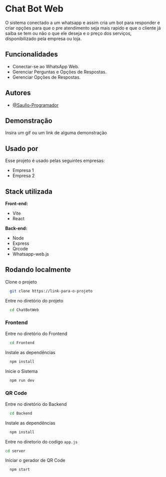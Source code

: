 ﻿# Chat Bot Web

O sistema conectado a um whatsapp e assim cria um bot para responder e criar opções para que o pre atendimento seja mais rapido e que o cliente já saiba se tem ou não o que ele deseja e o preço dos serviços, disponibilizado pela empresa ou loja.


## Funcionalidades

- Conectar-se ao WhatsApp Web.
- Gerenciar Perguntas e Opções de Respostas.
- Gerenciar Opções de Respostas.


## Autores

- [@Saullo-Programador](https://github.com/Saullo-Programador)


## Demonstração

Insira um gif ou um link de alguma demonstração


## Usado por

Esse projeto é usado pelas seguintes empresas:

- Empresa 1
- Empresa 2


## Stack utilizada

**Front-end:** 
- Vite
- React

**Back-end:** 
- Node
- Express
- Qrcode
- Whatsapp-web.js


## Rodando localmente

Clone o projeto

```bash
  git clone https://link-para-o-projeto
```

Entre no diretório do projeto

```bash
  cd ChatBotWeb
```

### Frontend
Entre no diretório do Frontend

```bash
  cd Frontend
```
Instale as dependências

```bash
  npm install
```

Inicie o Sistema

```bash
  npm run dev
```


### QR Code

Entre no diretório do Backend
```bash
  cd Backend
```

Instale as dependências

```bash
  npm install
```
Entre no diretorio do codigo `app.js`
```bash
cd server
```

Iniciar o gerador de QR Code

```bash
  npm start
```

